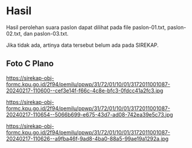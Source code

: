 # Hasil

Hasil perolehan suara paslon dapat dilihat pada file paslon-01.txt, paslon-02.txt, dan paslon-03.txt.

Jika tidak ada, artinya data tersebut belum ada pada SIREKAP.

## Foto C Plano

https://sirekap-obj-formc.kpu.go.id/2f94/pemilu/ppwp/31/72/01/10/01/3172011001087-20240217-110600--cef3e14f-f66c-4c8e-bfc3-0fdcc41a2fc3.jpg

https://sirekap-obj-formc.kpu.go.id/2f94/pemilu/ppwp/31/72/01/10/01/3172011001087-20240217-110654--5066b699-e675-43d7-ad08-742ea39e5c73.jpg

https://sirekap-obj-formc.kpu.go.id/2f94/pemilu/ppwp/31/72/01/10/01/3172011001087-20240217-110626--a9fba46f-9ad8-4ba0-88a5-99ae19a1292a.jpg
